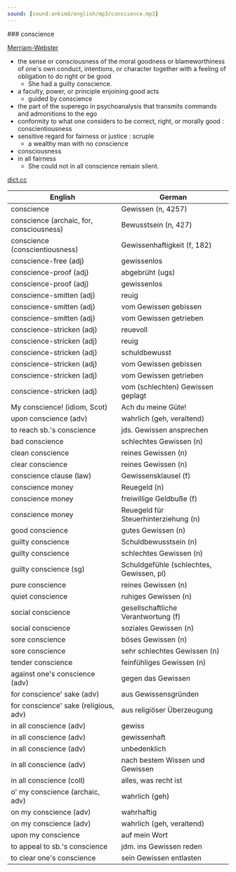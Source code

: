 ```yaml
---
sound: [sound:ankimd/english/mp3/conscience.mp3]
---
```


\### conscience

[Merriam-Webster](https://www.merriam-webster.com/dictionary/conscience)

- the sense or consciousness of the moral goodness or blameworthiness of one's own conduct, intentions, or character together with a feeling of obligation to do right or be good
    - She had a guilty conscience.
- a faculty, power, or principle enjoining good acts
    - guided by conscience
- the part of the superego in psychoanalysis that transmits commands and admonitions to the ego
- conformity to what one considers to be correct, right, or morally good : conscientiousness
- sensitive regard for fairness or justice : scruple
    - a wealthy man with no conscience
- consciousness
- in all fairness
    - She could not in all conscience remain silent.

[dict.cc](https://www.dict.cc/conscience)

| English        | German       |
| -------------- | ------------ |
| conscience | Gewissen (n, 4257) |
| conscience (archaic, for, consciousness) | Bewusstsein (n, 427) |
| conscience (conscientiousness) | Gewissenhaftigkeit (f, 182) |
| conscience-free (adj) | gewissenlos |
| conscience-proof (adj) | abgebrüht (ugs) |
| conscience-proof (adj) | gewissenlos |
| conscience-smitten (adj) | reuig |
| conscience-smitten (adj) | vom Gewissen gebissen |
| conscience-smitten (adj) | vom Gewissen getrieben |
| conscience-stricken (adj) | reuevoll |
| conscience-stricken (adj) | reuig |
| conscience-stricken (adj) | schuldbewusst |
| conscience-stricken (adj) | vom Gewissen gebissen |
| conscience-stricken (adj) | vom Gewissen getrieben |
| conscience-stricken (adj) | vom (schlechten) Gewissen geplagt |
| My conscience! (idiom, Scot) | Ach du meine Güte! |
| upon conscience (adv) | wahrlich (geh, veraltend) |
| to reach sb.'s conscience | jds. Gewissen ansprechen |
| bad conscience | schlechtes Gewissen (n) |
| clean conscience | reines Gewissen (n) |
| clear conscience | reines Gewissen (n) |
| conscience clause (law) | Gewissensklausel (f) |
| conscience money | Reuegeld (n) |
| conscience money | freiwillige Geldbuße (f) |
| conscience money | Reuegeld für Steuerhinterziehung (n) |
| good conscience | gutes Gewissen (n) |
| guilty conscience | Schuldbewusstsein (n) |
| guilty conscience | schlechtes Gewissen (n) |
| guilty conscience (sg) | Schuldgefühle (schlechtes, Gewissen, pl) |
| pure conscience | reines Gewissen (n) |
| quiet conscience | ruhiges Gewissen (n) |
| social conscience | gesellschaftliche Verantwortung (f) |
| social conscience | soziales Gewissen (n) |
| sore conscience | böses Gewissen (n) |
| sore conscience | sehr schlechtes Gewissen (n) |
| tender conscience | feinfühliges Gewissen (n) |
| against one's conscience (adv) | gegen das Gewissen |
| for conscience' sake (adv) | aus Gewissensgründen |
| for conscience' sake (religious, adv) | aus religiöser Überzeugung |
| in all conscience (adv) | gewiss |
| in all conscience (adv) | gewissenhaft |
| in all conscience (adv) | unbedenklich |
| in all conscience (adv) | nach bestem Wissen und Gewissen |
| in all conscience (coll) | alles, was recht ist |
| o' my conscience (archaic, adv) | wahrlich (geh) |
| on my conscience (adv) | wahrhaftig |
| on my conscience (adv) | wahrlich (geh, veraltend) |
| upon my conscience | auf mein Wort |
| to appeal to sb.'s conscience | jdm. ins Gewissen reden |
| to clear one's conscience | sein Gewissen entlasten |
